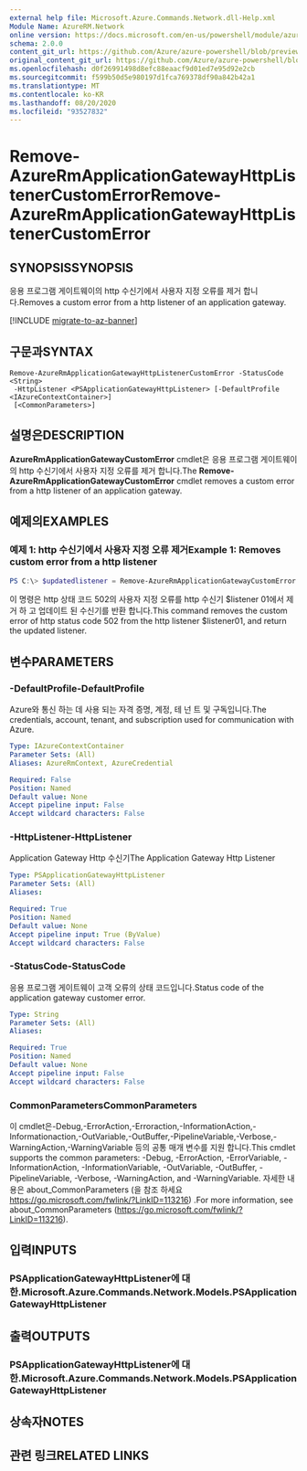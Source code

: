 ```yaml
---
external help file: Microsoft.Azure.Commands.Network.dll-Help.xml
Module Name: AzureRM.Network
online version: https://docs.microsoft.com/en-us/powershell/module/azurerm.network/remove-azurermapplicationgatewayhttplistenercustomerror
schema: 2.0.0
content_git_url: https://github.com/Azure/azure-powershell/blob/preview/src/ResourceManager/Network/Commands.Network/help/Remove-AzureRmApplicationGatewayHttpListenerCustomError.md
original_content_git_url: https://github.com/Azure/azure-powershell/blob/preview/src/ResourceManager/Network/Commands.Network/help/Remove-AzureRmApplicationGatewayHttpListenerCustomError.md
ms.openlocfilehash: d0f26991498d8efc88eaacf9d01ed7e95d92e2cb
ms.sourcegitcommit: f599b50d5e980197d1fca769378df90a842b42a1
ms.translationtype: MT
ms.contentlocale: ko-KR
ms.lasthandoff: 08/20/2020
ms.locfileid: "93527832"
---
```

# <span data-ttu-id="235ee-101">Remove-AzureRmApplicationGatewayHttpListenerCustomError</span><span class="sxs-lookup"><span data-stu-id="235ee-101">Remove-AzureRmApplicationGatewayHttpListenerCustomError</span></span>

## <span data-ttu-id="235ee-102">SYNOPSIS</span><span class="sxs-lookup"><span data-stu-id="235ee-102">SYNOPSIS</span></span>
<span data-ttu-id="235ee-103">응용 프로그램 게이트웨이의 http 수신기에서 사용자 지정 오류를 제거 합니다.</span><span class="sxs-lookup"><span data-stu-id="235ee-103">Removes a custom error from a http listener of an application gateway.</span></span>

[!INCLUDE [migrate-to-az-banner](../../includes/migrate-to-az-banner.md)]

## <span data-ttu-id="235ee-104">구문과</span><span class="sxs-lookup"><span data-stu-id="235ee-104">SYNTAX</span></span>

```
Remove-AzureRmApplicationGatewayHttpListenerCustomError -StatusCode <String>
 -HttpListener <PSApplicationGatewayHttpListener> [-DefaultProfile <IAzureContextContainer>]
 [<CommonParameters>]
```

## <span data-ttu-id="235ee-105">설명은</span><span class="sxs-lookup"><span data-stu-id="235ee-105">DESCRIPTION</span></span>
<span data-ttu-id="235ee-106">**AzureRmApplicationGatewayCustomError** cmdlet은 응용 프로그램 게이트웨이의 http 수신기에서 사용자 지정 오류를 제거 합니다.</span><span class="sxs-lookup"><span data-stu-id="235ee-106">The **Remove-AzureRmApplicationGatewayCustomError** cmdlet removes a custom error from a http listener of an application gateway.</span></span>

## <span data-ttu-id="235ee-107">예제의</span><span class="sxs-lookup"><span data-stu-id="235ee-107">EXAMPLES</span></span>

### <span data-ttu-id="235ee-108">예제 1: http 수신기에서 사용자 지정 오류 제거</span><span class="sxs-lookup"><span data-stu-id="235ee-108">Example 1: Removes custom error from a http listener</span></span>
```powershell
PS C:\> $updatedlistener = Remove-AzureRmApplicationGatewayCustomError -HttpListener $listener01 -StatusCode HttpStatus502
```

<span data-ttu-id="235ee-109">이 명령은 http 상태 코드 502의 사용자 지정 오류를 http 수신기 $listener 01에서 제거 하 고 업데이트 된 수신기를 반환 합니다.</span><span class="sxs-lookup"><span data-stu-id="235ee-109">This command removes the custom error of http status code 502 from the http listener $listener01, and return the updated listener.</span></span>

## <span data-ttu-id="235ee-110">변수</span><span class="sxs-lookup"><span data-stu-id="235ee-110">PARAMETERS</span></span>

### <span data-ttu-id="235ee-111">-DefaultProfile</span><span class="sxs-lookup"><span data-stu-id="235ee-111">-DefaultProfile</span></span>
<span data-ttu-id="235ee-112">Azure와 통신 하는 데 사용 되는 자격 증명, 계정, 테 넌 트 및 구독입니다.</span><span class="sxs-lookup"><span data-stu-id="235ee-112">The credentials, account, tenant, and subscription used for communication with Azure.</span></span>

```yaml
Type: IAzureContextContainer
Parameter Sets: (All)
Aliases: AzureRmContext, AzureCredential

Required: False
Position: Named
Default value: None
Accept pipeline input: False
Accept wildcard characters: False
```

### <span data-ttu-id="235ee-113">-HttpListener</span><span class="sxs-lookup"><span data-stu-id="235ee-113">-HttpListener</span></span>
<span data-ttu-id="235ee-114">Application Gateway Http 수신기</span><span class="sxs-lookup"><span data-stu-id="235ee-114">The Application Gateway Http Listener</span></span>

```yaml
Type: PSApplicationGatewayHttpListener
Parameter Sets: (All)
Aliases:

Required: True
Position: Named
Default value: None
Accept pipeline input: True (ByValue)
Accept wildcard characters: False
```

### <span data-ttu-id="235ee-115">-StatusCode</span><span class="sxs-lookup"><span data-stu-id="235ee-115">-StatusCode</span></span>
<span data-ttu-id="235ee-116">응용 프로그램 게이트웨이 고객 오류의 상태 코드입니다.</span><span class="sxs-lookup"><span data-stu-id="235ee-116">Status code of the application gateway customer error.</span></span>

```yaml
Type: String
Parameter Sets: (All)
Aliases:

Required: True
Position: Named
Default value: None
Accept pipeline input: False
Accept wildcard characters: False
```

### <span data-ttu-id="235ee-117">CommonParameters</span><span class="sxs-lookup"><span data-stu-id="235ee-117">CommonParameters</span></span>
<span data-ttu-id="235ee-118">이 cmdlet은-Debug,-ErrorAction,-Erroraction,-InformationAction,-Informationaction,-OutVariable,-OutBuffer,-PipelineVariable,-Verbose,-WarningAction,-WarningVariable 등의 공통 매개 변수를 지원 합니다.</span><span class="sxs-lookup"><span data-stu-id="235ee-118">This cmdlet supports the common parameters: -Debug, -ErrorAction, -ErrorVariable, -InformationAction, -InformationVariable, -OutVariable, -OutBuffer, -PipelineVariable, -Verbose, -WarningAction, and -WarningVariable.</span></span>
<span data-ttu-id="235ee-119">자세한 내용은 about_CommonParameters (을 참조 하세요 https://go.microsoft.com/fwlink/?LinkID=113216) .</span><span class="sxs-lookup"><span data-stu-id="235ee-119">For more information, see about_CommonParameters (https://go.microsoft.com/fwlink/?LinkID=113216).</span></span>

## <span data-ttu-id="235ee-120">입력</span><span class="sxs-lookup"><span data-stu-id="235ee-120">INPUTS</span></span>

### <span data-ttu-id="235ee-121">PSApplicationGatewayHttpListener에 대 한.</span><span class="sxs-lookup"><span data-stu-id="235ee-121">Microsoft.Azure.Commands.Network.Models.PSApplicationGatewayHttpListener</span></span>

## <span data-ttu-id="235ee-122">출력</span><span class="sxs-lookup"><span data-stu-id="235ee-122">OUTPUTS</span></span>

### <span data-ttu-id="235ee-123">PSApplicationGatewayHttpListener에 대 한.</span><span class="sxs-lookup"><span data-stu-id="235ee-123">Microsoft.Azure.Commands.Network.Models.PSApplicationGatewayHttpListener</span></span>

## <span data-ttu-id="235ee-124">상속자</span><span class="sxs-lookup"><span data-stu-id="235ee-124">NOTES</span></span>

## <span data-ttu-id="235ee-125">관련 링크</span><span class="sxs-lookup"><span data-stu-id="235ee-125">RELATED LINKS</span></span>
